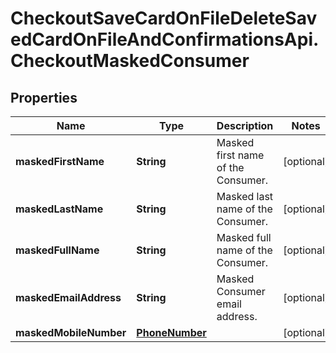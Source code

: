 # CheckoutSaveCardOnFileDeleteSavedCardOnFileAndConfirmationsApi.CheckoutMaskedConsumer

## Properties

Name | Type | Description | Notes
------------ | ------------- | ------------- | -------------
**maskedFirstName** | **String** | Masked first name of the Consumer. | [optional] 
**maskedLastName** | **String** | Masked last name of the Consumer. | [optional] 
**maskedFullName** | **String** | Masked full name of the Consumer. | [optional] 
**maskedEmailAddress** | **String** | Masked Consumer email address. | [optional] 
**maskedMobileNumber** | [**PhoneNumber**](PhoneNumber.md) |  | [optional] 


